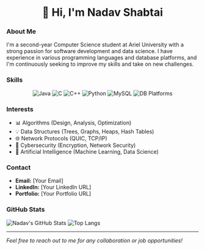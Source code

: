 # <h1 align="center"><b>👋 Hi, I'm Nadav Shabtai</b></h1>

### About Me
I'm a second-year Computer Science student at Ariel University with a strong passion for software development and data science. I have experience in various programming languages and database platforms, and I'm continuously seeking to improve my skills and take on new challenges.

### Skills
<div align="center">
  <img src="https://img.icons8.com/color/48/000000/java-coffee-cup-logo.png" alt="Java" />
  <img src="https://img.icons8.com/color/48/000000/c-programming.png" alt="C" />
  <img src="https://img.icons8.com/color/48/000000/c-plus-plus-logo.png" alt="C++" />
  <img src="https://img.icons8.com/color/48/000000/python.png" alt="Python" />
  <img src="https://img.icons8.com/ios-filled/50/000000/mysql-logo.png" alt="MySQL" />
  <img src="https://img.icons8.com/ios-filled/50/4DB33D/database.png" alt="DB Platforms" />
</div>

### Interests
- 📊 Algorithms (Design, Analysis, Optimization)
- 💡 Data Structures (Trees, Graphs, Heaps, Hash Tables)
- 🌐 Network Protocols (QUIC, TCP/IP)
- 🔐 Cybersecurity (Encryption, Network Security)
- 🤖 Artificial Intelligence (Machine Learning, Data Science)

### Contact
- **Email:** [Your Email]
- **LinkedIn:** [Your LinkedIn URL]
- **Portfolio:** [Your Portfolio URL]

### GitHub Stats
![Nadav's GitHub Stats](https://github-readme-stats.vercel.app/api?username=NadavShabta&show_icons=true&theme=radical)
![Top Langs](https://github-readme-stats.vercel.app/api/top-langs/?username=NadavShabta&layout=compact&theme=radical)

---

*Feel free to reach out to me for any collaboration or job opportunities!*
